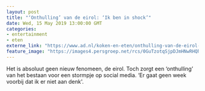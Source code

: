 ```yaml
---
layout: post
title: "‘Onthulling’ van de eirol: ‘Ik ben in shock’"
date: Wed, 15 May 2019 13:00:00 GMT
categories: 
- entertainment 
- eten 
externe_link: "https://www.ad.nl/koken-en-eten/onthulling-van-de-eirol-ik-ben-in-shock~a27887a3/"
feature_image: "https://images4.persgroep.net/rcs/0GuTzotqSjpDJmHNwRHQhY1c6b4/diocontent/148435735/_fitwidth/400/?appId=21791a8992982cd8da851550a453bd7f&quality=0.7"
---
```


Het is absoluut geen nieuw fenomeen, de eirol. Toch zorgt een ‘onthulling’ van het bestaan voor een stormpje op social media. ‘Er gaat geen week voorbij dat ik er niet aan denk'.
